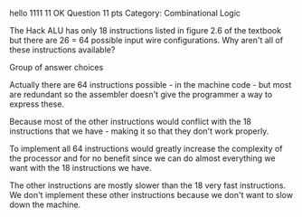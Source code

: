 hello
1111
11
OK
Question 11 pts
Category: Combinational Logic

The Hack ALU has only 18 instructions listed in figure 2.6 of the textbook but there are 26 = 64 possible input wire configurations. Why aren't all of these instructions available?

Group of answer choices

Actually there are 64 instructions possible - in the machine code - but most are redundant so the assembler doesn't give the programmer a way to express these.

Because most of the other instructions would conflict with the 18 instructions that we have - making it so that they don't work properly. 

To implement all 64 instructions would greatly increase the complexity of the processor and for no benefit since we can do almost everything we want with the 18 instructions we have.

The other instructions are mostly slower than the 18 very fast instructions. We don't implement these other instructions because we don't want to slow down the machine. 
